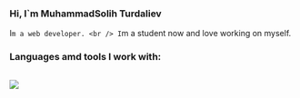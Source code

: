 ### Hi, I`m MuhammadSolih Turdaliev <img scr="/Desktop/giphy.webp" width="27px" >

I`m a web developer. <br />
I`m a student now and love working on myself.<br />
### Languages amd tools I work with: <br />
<code> <img src="https://www.google.com/url?sa=i&url=https%3A%2F%2Fcommons.wikimedia.org%2Fwiki%2FFile%3AHTML5_logo_black.svg&psig=AOvVaw2L0m4mznBgV6tMNqrAAZFI&ust=1654511960681000&source=images&cd=vfe&ved=0CAwQjRxqFwoTCNi3zsGPlvgCFQAAAAAdAAAAABAI"> </code>
